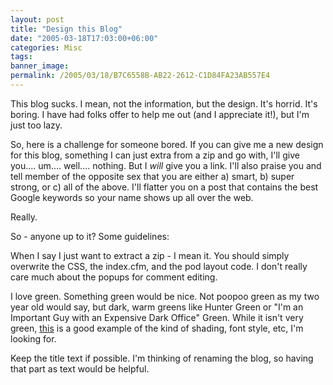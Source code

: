 ```yaml
---
layout: post
title: "Design this Blog"
date: "2005-03-18T17:03:00+06:00"
categories: Misc 
tags: 
banner_image: 
permalink: /2005/03/18/B7C6558B-AB22-2612-C1D84FA23AB557E4
---
```


This blog sucks. I mean, not the information, but the design. It's horrid. It's boring. I have had folks offer to help me out (and I appreciate it!), but I'm just too lazy.

So, here is a challenge for someone bored. If you can give me a new design for this blog, something I can just extra from a zip and go with, I'll give you.... um.... well.... nothing. But I <i>will</i> give you a link. I'll also praise you and tell member of the opposite sex that you are either a) smart, b) super strong, or c) all of the above. I'll flatter you on a post that contains the best Google keywords so your name shows up all over the web.

Really.

So - anyone up to it? Some guidelines:

When I say I just want to extract a zip - I mean it. You should simply overwrite the CSS, the index.cfm, and the pod layout code. I don't really care much about the popups for comment editing. 

I love green. Something green would be nice. Not poopoo green as my two year old would say, but dark, warm greens like Hunter Green or "I'm an Important Guy with an Expensive Dark Office" Green. While it isn't very green, <a href="http://www.duoh.com/csstutorials/calendar/index2.html">this</a>  is a good example of the kind of shading, font style, etc, I'm looking for. 

Keep the title text if possible. I'm thinking of renaming the blog, so having that part as text would be helpful.